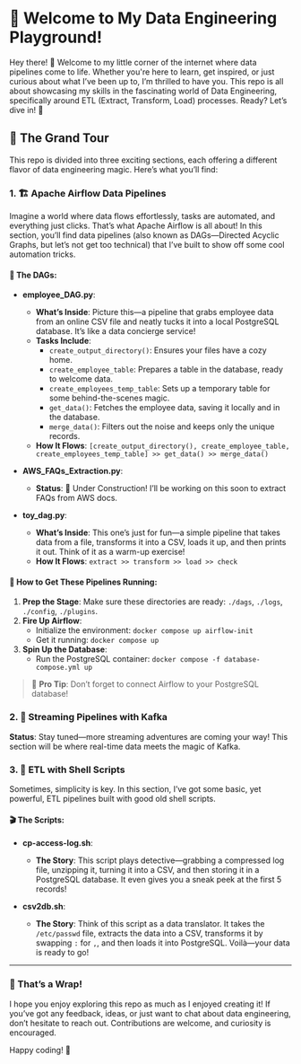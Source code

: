 # 🚀 Welcome to My Data Engineering Playground!

Hey there! 👋 Welcome to my little corner of the internet where data pipelines come to life. Whether you're here to learn, get inspired, or just curious about what I’ve been up to, I’m thrilled to have you. This repo is all about showcasing my skills in the fascinating world of Data Engineering, specifically around ETL (Extract, Transform, Load) processes. Ready? Let’s dive in! 🌊

## 🎡 The Grand Tour

This repo is divided into three exciting sections, each offering a different flavor of data engineering magic. Here’s what you’ll find:

### 1. 🏗️ Apache Airflow Data Pipelines

Imagine a world where data flows effortlessly, tasks are automated, and everything just clicks. That’s what Apache Airflow is all about! In this section, you’ll find data pipelines (also known as DAGs—Directed Acyclic Graphs, but let’s not get too technical) that I’ve built to show off some cool automation tricks.

#### 🎢 The DAGs:

- **employee_DAG.py**:
    - **What’s Inside**: Picture this—a pipeline that grabs employee data from an online CSV file and neatly tucks it into a local PostgreSQL database. It’s like a data concierge service!
    - **Tasks Include**:
        - `create_output_directory()`: Ensures your files have a cozy home.
        - `create_employee_table`: Prepares a table in the database, ready to welcome data.
        - `create_employees_temp_table`: Sets up a temporary table for some behind-the-scenes magic.
        - `get_data()`: Fetches the employee data, saving it locally and in the database.
        - `merge_data()`: Filters out the noise and keeps only the unique records.
    - **How It Flows**: `[create_output_directory(), create_employee_table, create_employees_temp_table] >> get_data() >> merge_data()`

- **AWS_FAQs_Extraction.py**:
    - **Status**: 🚧 Under Construction! I’ll be working on this soon to extract FAQs from AWS docs.

- **toy_dag.py**:
    - **What’s Inside**: This one’s just for fun—a simple pipeline that takes data from a file, transforms it into a CSV, loads it up, and then prints it out. Think of it as a warm-up exercise!
    - **How It Flows**: `extract >> transform >> load >> check`

#### 🚀 How to Get These Pipelines Running:

1. **Prep the Stage**: Make sure these directories are ready: `./dags`, `./logs`, `./config`, `./plugins`.
2. **Fire Up Airflow**:
    - Initialize the environment: `docker compose up airflow-init`
    - Get it running: `docker compose up`
3. **Spin Up the Database**:
    - Run the PostgreSQL container: `docker compose -f database-compose.yml up`

> 📝 **Pro Tip**: Don’t forget to connect Airflow to your PostgreSQL database!

### 2. 📡 Streaming Pipelines with Kafka

**Status**: Stay tuned—more streaming adventures are coming your way! This section will be where real-time data meets the magic of Kafka.

### 3. 🐚 ETL with Shell Scripts

Sometimes, simplicity is key. In this section, I’ve got some basic, yet powerful, ETL pipelines built with good old shell scripts.

#### 🎬 The Scripts:

- **cp-access-log.sh**:
    - **The Story**: This script plays detective—grabbing a compressed log file, unzipping it, turning it into a CSV, and then storing it in a PostgreSQL database. It even gives you a sneak peek at the first 5 records!

- **csv2db.sh**:
    - **The Story**: Think of this script as a data translator. It takes the `/etc/passwd` file, extracts the data into a CSV, transforms it by swapping `:` for `,`, and then loads it into PostgreSQL. Voilà—your data is ready to go!

---

### 🎉 That’s a Wrap!

I hope you enjoy exploring this repo as much as I enjoyed creating it! If you’ve got any feedback, ideas, or just want to chat about data engineering, don’t hesitate to reach out. Contributions are welcome, and curiosity is encouraged.

Happy coding! 🚀
